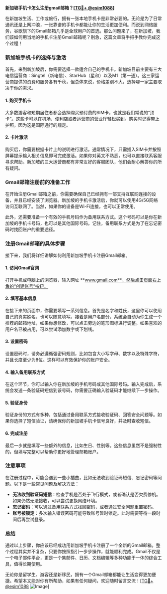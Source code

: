**新加坡手机卡怎么注册gmail邮箱？[[TG💪+ @esim1088](https://t.me/s/esim1088)]**

在新加坡生活、工作或旅行，拥有一张本地手机卡是非常必要的。无论是为了日常通讯还是上网冲浪，一张靠谱的手机卡都能让你的生活更加便利。而说到网络服务，谷歌旗下的Gmail邮箱几乎是全球用户的首选。那么问题来了，在新加坡，我们该如何用当地的手机卡注册Gmail邮箱呢？别急，这篇文章将手把手教你完成这个过程！

### 新加坡手机卡的选择与激活

首先，来到新加坡后，你需要选择一款适合自己的手机卡。新加坡目前主要有三大电信运营商：Singtel（新电信）、StarHub（星和）以及M1（第一通）。这三家运营商提供的资费和服务各有千秋，但总体来说，价格差别不大，选择哪一家主要取决于你的需求。

#### 1. 购买手机卡
大多数游客和短期居住者都会选择购买预付费的SIM卡，也就是我们常说的“顶卡”。这些卡可以在机场、便利店或者运营商的营业厅轻松买到。购买时记得带上护照，因为这是国际通行的规定。

#### 2. 卡片激活
购买后，你需要根据卡片上的说明进行激活。通常情况下，只需插入SIM卡并按照屏幕提示输入相关信息即可完成激活。如果你对英文不熟悉，也可以直接联系客服寻求帮助。新加坡的三大运营商都有非常友好的客服团队，他们会耐心解答你的所有疑问。

### Gmail邮箱注册前的准备工作

在开始注册Gmail邮箱之前，你需要确保自己已经拥有一部支持互联网连接的设备，并且已经安装了浏览器。新加坡的手机卡激活后，你就可以使用4G/5G网络访问互联网了。当然，如果你的设备是Wi-Fi连接，也可以正常使用。

此外，还需要准备一个有效的手机号码作为备用联系方式。这个号码可以是你在新加坡的手机卡号码，也可以是其他国际号码。记住，备用联系方式是为了在忘记密码时找回账户的重要途径。

### 注册Gmail邮箱的具体步骤

接下来，我们将详细讲解如何利用新加坡手机卡注册Gmail邮箱。

#### 1. 访问Gmail官网
打开手机或电脑上的浏览器，输入网址 **www.gmail.com**，然后点击页面右上角的“创建账号”按钮。

#### 2. 填写基本信息
在接下来的页面中，你需要填写一系列信息。首先是名字和姓氏，这里你可以使用自己的真实姓名，也可以随意填写。接着是用户名部分，系统会自动为你生成一个推荐的邮箱地址，如果你想修改，可以点击旁边的笔形图标进行调整。如果喜欢的用户名已被占用，可以尝试添加数字或下划线。

#### 3. 设置密码
设置密码时，请务必遵循强密码规则，比如包含大小写字母、数字以及特殊字符，并且长度至少为8位。这样可以有效保护你的账户安全。

#### 4. 输入备用联系方式
在这个环节，你可以输入你在新加坡的手机号码或其他国际号码。输入完成后，系统会发送一条验证码短信到该号码，你需要正确输入验证码才能继续下一步操作。

#### 5. 验证身份
验证身份的方式有多种，包括通过备用联系方式接收验证码、回答安全问题等。如果你选择了短信验证，请确保你的新加坡手机卡信号良好，并及时查收短信。

#### 6. 完成注册
最后一步就是填写一些额外的信息，比如生日、性别等。这些信息虽然不是强制性的，但填写完整可以帮助你更好地管理邮箱账户。

### 注意事项

在注册过程中，可能会遇到一些小插曲，比如无法收到验证码短信、忘记密码等问题。以下是一些常见问题及解决方法：

- **无法收到验证码短信**：检查手机是否处于飞行模式，或者确认是否欠费停机。如果仍然无法接收，可以尝试更换网络环境。
- **忘记密码**：可以通过备用联系方式找回密码，或者通过安全问题重置密码。
- **账号被锁定**：多次输入错误密码可能导致账号暂时锁定。此时需要等待一段时间后再尝试登录。

### 总结

通过以上步骤，你应该已经成功用新加坡手机卡注册了一个全新的Gmail邮箱。整个过程其实并不复杂，只要你按照指引一步步操作，就能顺利完成。Gmail不仅是一个电子邮件平台，更是一个集邮件、日历、文档编辑等多种功能于一体的综合工具，值得长期使用。

无论你是留学生、游客还是新移民，拥有一个Gmail邮箱都能让生活变得更加便捷。希望本文能对你有所帮助，如果有任何疑问，欢迎随时留言交流！[[TG💪+ @esim1088](https://t.me/s/esim1088) ![Image](https://i.postimg.cc/4NQfJmqS/Snipaste-2025-05-13-00-14-12.png)]